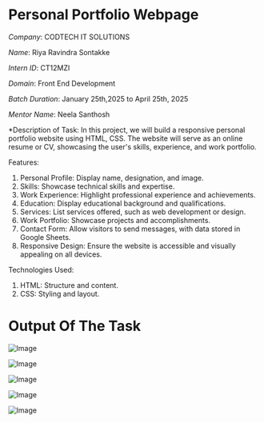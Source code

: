 # Personal Portfolio Webpage

*Company*: CODTECH IT SOLUTIONS

*Name*: Riya Ravindra Sontakke

*Intern ID*: CT12MZI

*Domain*: Front End Development

*Batch Duration*: January 25th,2025 to April 25th, 2025

*Mentor Name*: Neela Santhosh

*Description of Task: In this project, we will build a responsive personal portfolio website using HTML, CSS. The website will serve as an online resume or CV, showcasing the user's skills, experience, and work portfolio.

Features:
1. Personal Profile: Display name, designation, and image.
2. Skills: Showcase technical skills and expertise.
3. Work Experience: Highlight professional experience and achievements.
4. Education: Display educational background and qualifications.
5. Services: List services offered, such as web development or design.
6. Work Portfolio: Showcase projects and accomplishments.
7. Contact Form: Allow visitors to send messages, with data stored in Google Sheets.
8. Responsive Design: Ensure the website is accessible and visually appealing on all devices.

Technologies Used:
1. HTML: Structure and content.
2. CSS: Styling and layout.

#  Output Of The Task

![Image](https://github.com/user-attachments/assets/61dce8ae-7b9b-4636-8a84-cc52b41389fd)

![Image](https://github.com/user-attachments/assets/4b2c4d04-33ba-4641-b8ab-39af3e217dc7)

![Image](https://github.com/user-attachments/assets/cde24eb1-e0af-4f6b-8f86-ff3e1add5f7c)

![Image](https://github.com/user-attachments/assets/512f2ec4-42be-4c5a-bdab-f82932e02703)

![Image](https://github.com/user-attachments/assets/afc9aab1-5459-4c1c-801a-4cb140e97616)
